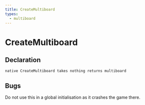 ```yaml
---
title: CreateMultiboard
types:
  - multiboard
---
```


# CreateMultiboard

## Declaration

```
native CreateMultiboard takes nothing returns multiboard
```

## Bugs 
Do not use this in a global initialisation as it crashes the game there.